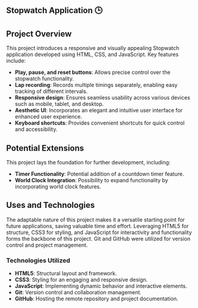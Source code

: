 ## Stopwatch Application 🕒

## Project Overview

This project introduces a responsive and visually appealing Stopwatch application developed using HTML, CSS, and JavaScript. Key features include:

- **Play, pause, and reset buttons**: Allows precise control over the stopwatch functionality.
- **Lap recording**: Records multiple timings separately, enabling easy tracking of different intervals.
- **Responsive design**: Ensures seamless usability across various devices such as mobile, tablet, and desktop.
- **Aesthetic UI**: Incorporates an elegant and intuitive user interface for enhanced user experience.
- **Keyboard shortcuts**: Provides convenient shortcuts for quick control and accessibility.

## Potential Extensions

This project lays the foundation for further development, including:

- **Timer Functionality**: Potential addition of a countdown timer feature.
- **World Clock Integration**: Possibility to expand functionality by incorporating world clock features.

## Uses and Technologies

The adaptable nature of this project makes it a versatile starting point for future applications, saving valuable time and effort. Leveraging HTML5 for structure, CSS3 for styling, and JavaScript for interactivity and functionality forms the backbone of this project. Git and GitHub were utilized for version control and project management.

### Technologies Utilized

- **HTML5**: Structural layout and framework.
- **CSS3**: Styling for an engaging and responsive design.
- **JavaScript**: Implementing dynamic behavior and interactive elements.
- **Git**: Version control and collaboration management.
- **GitHub**: Hosting the remote repository and project documentation.
